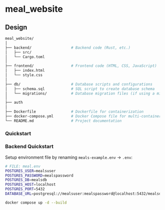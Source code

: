 # meal_website

## Design

```bash
meal_website/
│
├── backend/                  # Backend code (Rust, etc.)
│   ├── src/
│   └── Cargo.toml
│
├── frontend/                 # Frontend code (HTML, CSS, JavaScript)
│   ├── index.html
│   └── style.css
│
├── db/                       # Database scripts and configurations
│   ├── schema.sql            # SQL script to create database schema
│   └── migrations/           # Database migration files (if using a migration tool)
│
├── auth
│
├── Dockerfile                # Dockerfile for containerization
├── docker-compose.yml        # Docker Compose file for multi-container setup
└── README.md                 # Project documentation
```

### Quickstart

### Backend Quickstart

Setup environment file by renaming `meals-example.env` -> `.env`:

```bash
# FILE: meal.env
POSTGRES_USER=mealsuser
POSTGRES_PASSWORD=mealspassword
POSTGRES_DB=mealsdb
POSTGRES_HOST=localhost
POSTGRES_PORT=5432
DATABASE_URL=postgresql://mealsuser:mealspassword@localhost:5432/mealsdb
```

```bash
docker compose up -d --build
```